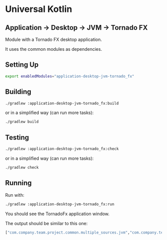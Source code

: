 # Universal Kotlin

## Application -> Desktop -> JVM -> Tornado FX

Module with a Tornado FX desktop application.

It uses the common modules as dependencies.

<!--
## Screenshot

## Architecture

### Targets

### Source Sets
-->

## Setting Up

```bash
export enabledModules="application-desktop-jvm-tornado_fx"
```

## Building

```bash
./gradlew :application-desktop-jvm-tornado_fx:build
```

or in a simplified way (can run more tasks):

```bash
./gradlew build
```

## Testing

```bash
./gradlew :application-desktop-jvm-tornado_fx:check
```

or in a simplified way (can run more tasks):

```bash
./gradlew check
```

## Running

Run with:

```bash
./gradlew :application-desktop-jvm-tornado_fx:run
```

<!--
Or create a fatJar with:

```bash
./gradlew :application-desktop-jvm-tornado_fx:shadowJar
```

and run the fatJar with:

````bash
java -jar application/desktop/jvm/tornado_fx/build/libs/application-desktop-jvm-tornado_fx-0.0.1.jar
````
-->

You should see the TornadoFx application window.

The output should be similar to this one:

```bash
["com.company.team.project.common.multiple_sources.jvm","com.company.team.project.common.single_source.common","com.company.team.project.common.single_source.jvm.common","com.company.team.project.application.desktop.jvm.tornado_fx"]
```
